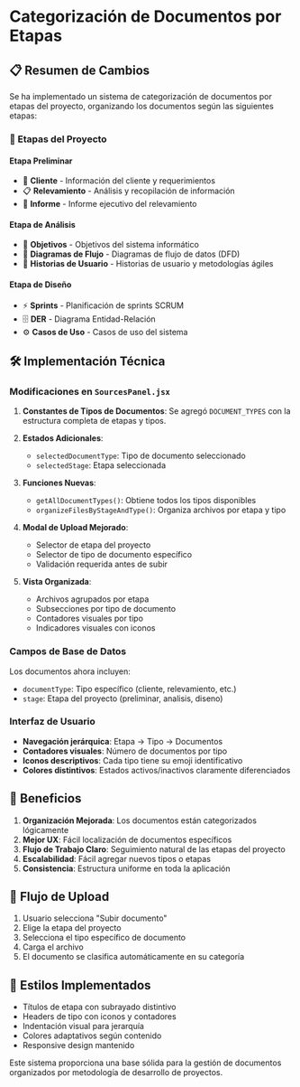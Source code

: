 # Categorización de Documentos por Etapas

## 📋 Resumen de Cambios

Se ha implementado un sistema de categorización de documentos por etapas del proyecto, organizando los documentos según las siguientes etapas:

### 🔄 Etapas del Proyecto

#### **Etapa Preliminar**
- 👤 **Cliente** - Información del cliente y requerimientos
- 📋 **Relevamiento** - Análisis y recopilación de información  
- 📄 **Informe** - Informe ejecutivo del relevamiento

#### **Etapa de Análisis**
- 🎯 **Objetivos** - Objetivos del sistema informático
- 🔄 **Diagramas de Flujo** - Diagramas de flujo de datos (DFD)
- 📖 **Historias de Usuario** - Historias de usuario y metodologías ágiles

#### **Etapa de Diseño**
- ⚡ **Sprints** - Planificación de sprints SCRUM
- 🗄️ **DER** - Diagrama Entidad-Relación
- ⚙️ **Casos de Uso** - Casos de uso del sistema

## 🛠️ Implementación Técnica

### Modificaciones en `SourcesPanel.jsx`

1. **Constantes de Tipos de Documentos**: Se agregó `DOCUMENT_TYPES` con la estructura completa de etapas y tipos.

2. **Estados Adicionales**:
   - `selectedDocumentType`: Tipo de documento seleccionado
   - `selectedStage`: Etapa seleccionada

3. **Funciones Nuevas**:
   - `getAllDocumentTypes()`: Obtiene todos los tipos disponibles
   - `organizeFilesByStageAndType()`: Organiza archivos por etapa y tipo

4. **Modal de Upload Mejorado**:
   - Selector de etapa del proyecto
   - Selector de tipo de documento específico
   - Validación requerida antes de subir

5. **Vista Organizada**:
   - Archivos agrupados por etapa
   - Subsecciones por tipo de documento
   - Contadores visuales por tipo
   - Indicadores visuales con iconos

### Campos de Base de Datos

Los documentos ahora incluyen:
- `documentType`: Tipo específico (cliente, relevamiento, etc.)
- `stage`: Etapa del proyecto (preliminar, analisis, diseno)

### Interfaz de Usuario

- **Navegación jerárquica**: Etapa → Tipo → Documentos
- **Contadores visuales**: Número de documentos por tipo
- **Iconos descriptivos**: Cada tipo tiene su emoji identificativo
- **Colores distintivos**: Estados activos/inactivos claramente diferenciados

## 🎯 Beneficios

1. **Organización Mejorada**: Los documentos están categorizados lógicamente
2. **Mejor UX**: Fácil localización de documentos específicos
3. **Flujo de Trabajo Claro**: Seguimiento natural de las etapas del proyecto
4. **Escalabilidad**: Fácil agregar nuevos tipos o etapas
5. **Consistencia**: Estructura uniforme en toda la aplicación

## 🔄 Flujo de Upload

1. Usuario selecciona "Subir documento"
2. Elige la etapa del proyecto
3. Selecciona el tipo específico de documento
4. Carga el archivo
5. El documento se clasifica automáticamente en su categoría

## 🎨 Estilos Implementados

- Títulos de etapa con subrayado distintivo
- Headers de tipo con iconos y contadores
- Indentación visual para jerarquía
- Colores adaptativos según contenido
- Responsive design mantenido

Este sistema proporciona una base sólida para la gestión de documentos organizados por metodología de desarrollo de proyectos.